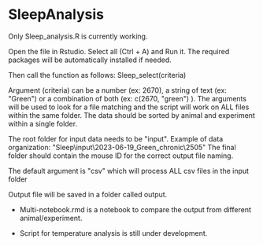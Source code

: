 # SleepAnalysis

Only Sleep_analysis.R is currently working.

Open the file in Rstudio. Select all (Ctrl + A) and Run it.
The required packages will be automatically installed if needed.

Then call the function as follows:
Sleep_select(criteria)

Argument (criteria) can be a number (ex: 2670), a string of text (ex: "Green") or a combination of both (ex: c(2670, "green") ).
The arguments will be used to look for a file matching and the script will work on ALL files within the same folder. The data should be sorted by animal and experiment within a single folder.

The root folder for input data needs to be "input". Example of data organization: "Sleep\input\2023-06-19_Green_chronic\2505"
The final folder should contain the mouse ID for the correct output file naming.

The default argument is "csv" which will process ALL csv files in the input folder

Output file will be saved in a folder called output.

* Multi-notebook.rmd is a notebook to compare the output from different animal/experiment.

* Script for temperature analysis is still under development.

